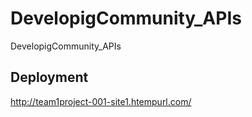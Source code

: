 # DevelopigCommunity_APIs
DevelopigCommunity_APIs

## Deployment
http://team1project-001-site1.htempurl.com/
